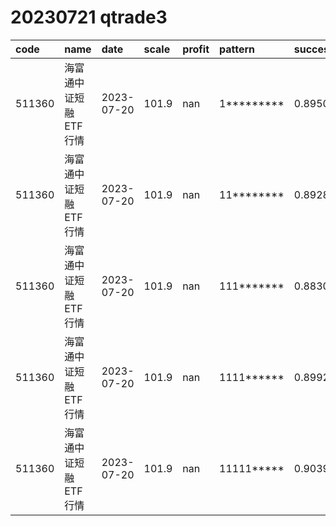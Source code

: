 
# 20230721 qtrade3
 | code | name | date | scale | profit | pattern | success_rate | success_cnt | fund_cnt | 
 | :----- | :----- | :----- | :----- | :----- | :----- | :----- | :----- | :----- | 
 | 511360 | 海富通中证短融ETF行情 | 2023-07-20 | 101.9 | nan | 1********* | 0.8950381679389313 | 469 | 524 | 
 | 511360 | 海富通中证短融ETF行情 | 2023-07-20 | 101.9 | nan | 11******** | 0.8928571428571429 | 375 | 420 | 
 | 511360 | 海富通中证短融ETF行情 | 2023-07-20 | 101.9 | nan | 111******* | 0.8830409356725146 | 302 | 342 | 
 | 511360 | 海富通中证短融ETF行情 | 2023-07-20 | 101.9 | nan | 1111****** | 0.8992805755395683 | 250 | 278 | 
 | 511360 | 海富通中证短融ETF行情 | 2023-07-20 | 101.9 | nan | 11111***** | 0.9039301310043668 | 207 | 229 | 
